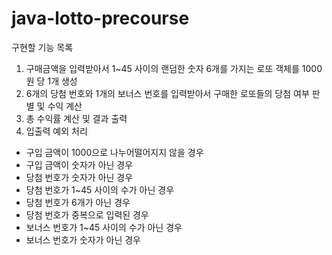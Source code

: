 # java-lotto-precourse
구현할 기능 목록
1. 구매금액을 입력받아서 1~45 사이의 랜덤한 숫자 6개를 가지는 로또 객체를 1000원 당 1개 생성
2. 6개의 당첨 번호와 1개의 보너스 번호를 입력받아서 구매한 로또들의 당첨 여부 판별 및 수익 계산
3. 총 수익률 계산 및 결과 출력
4. 입출력 예외 처리
- 구입 금액이 1000으로 나누어떨어지지 않을 경우
- 구입 금액이 숫자가 아닌 경우
- 당첨 번호가 숫자가 아닌 경우
- 당첨 번호가 1~45 사이의 수가 아닌 경우
- 당첨 번호가 6개가 아닌 경우
- 당첨 번호가 중복으로 입력된 경우
- 보너스 번호가 1~45 사이의 수가 아닌 경우
- 보너스 번호가 숫자가 아닌 경우
